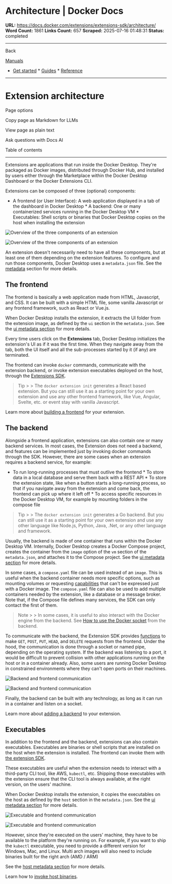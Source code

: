 # Architecture | Docker Docs

**URL:** https://docs.docker.com/extensions/extensions-sdk/architecture/
**Word Count:** 1861
**Links Count:** 657
**Scraped:** 2025-07-16 01:48:31
**Status:** completed

---

Back

[Manuals](https://docs.docker.com/manuals/)

  * [Get started](https://docs.docker.com/get-started/)   * [Guides](https://docs.docker.com/guides/)   * [Reference](https://docs.docker.com/reference/)

* * *

# Extension architecture

Page options

Copy page as Markdown for LLMs

View page as plain text

Ask questions with Docs AI

Table of contents

* * *

Extensions are applications that run inside the Docker Desktop. They're packaged as Docker images, distributed through Docker Hub, and installed by users either through the Marketplace within the Docker Desktop Dashboard or the Docker Extensions CLI.

Extensions can be composed of three \(optional\) components:

  * A frontend \(or User Interface\): A web application displayed in a tab of the dashboard in Docker Desktop   * A backend: One or many containerized services running in the Docker Desktop VM   * Executables: Shell scripts or binaries that Docker Desktop copies on the host when installing the extension

![Overview of the three components of an extension](https://docs.docker.com/extensions/extensions-sdk/architecture/images/extensions-architecture.png)

![Overview of the three components of an extension](https://docs.docker.com/extensions/extensions-sdk/architecture/images/extensions-architecture.png)

An extension doesn't necessarily need to have all these components, but at least one of them depending on the extension features. To configure and run those components, Docker Desktop uses a `metadata.json` file. See the [metadata](https://docs.docker.com/extensions/extensions-sdk/architecture/metadata/) section for more details.

## The frontend

The frontend is basically a web application made from HTML, Javascript, and CSS. It can be built with a simple HTML file, some vanilla Javascript or any frontend framework, such as React or Vue.js.

When Docker Desktop installs the extension, it extracts the UI folder from the extension image, as defined by the `ui` section in the `metadata.json`. See the [ui metadata section](https://docs.docker.com/extensions/extensions-sdk/architecture/metadata/#ui-section) for more details.

Every time users click on the **Extensions** tab, Docker Desktop initializes the extension's UI as if it was the first time. When they navigate away from the tab, both the UI itself and all the sub-processes started by it \(if any\) are terminated.

The frontend can invoke `docker` commands, communicate with the extension backend, or invoke extension executables deployed on the host, through the [Extensions SDK](https://www.npmjs.com/package/@docker/extension-api-client).

> Tip >  > The `docker extension init` generates a React based extension. But you can still use it as a starting point for your own extension and use any other frontend framework, like Vue, Angular, Svelte, etc. or event stay with vanilla Javascript.

Learn more about [building a frontend](https://docs.docker.com/extensions/extensions-sdk/build/frontend-extension-tutorial/) for your extension.

## The backend

Alongside a frontend application, extensions can also contain one or many backend services. In most cases, the Extension does not need a backend, and features can be implemented just by invoking docker commands through the SDK. However, there are some cases when an extension requires a backend service, for example:

  * To run long-running processes that must outlive the frontend   * To store data in a local database and serve them back with a REST API   * To store the extension state, like when a button starts a long-running process, so that if you navigate away from the extension and come back, the frontend can pick up where it left off   * To access specific resources in the Docker Desktop VM, for example by mounting folders in the compose file

> Tip >  > The `docker extension init` generates a Go backend. But you can still use it as a starting point for your own extension and use any other language like Node.js, Python, Java, .Net, or any other language and framework.

Usually, the backend is made of one container that runs within the Docker Desktop VM. Internally, Docker Desktop creates a Docker Compose project, creates the container from the `image` option of the `vm` section of the `metadata.json`, and attaches it to the Compose project. See the [ui metadata section](https://docs.docker.com/extensions/extensions-sdk/architecture/metadata/#vm-section) for more details.

In some cases, a `compose.yaml` file can be used instead of an `image`. This is useful when the backend container needs more specific options, such as mounting volumes or requesting [capabilities](https://docs.docker.com/engine/reference/run/#runtime-privilege-and-linux-capabilities) that can't be expressed just with a Docker image. The `compose.yaml` file can also be used to add multiple containers needed by the extension, like a database or a message broker. Note that, if the Compose file defines many services, the SDK can only contact the first of them.

> Note >  > In some cases, it is useful to also interact with the Docker engine from the backend. See [How to use the Docker socket](https://docs.docker.com/extensions/extensions-sdk/guides/use-docker-socket-from-backend/) from the backend.

To communicate with the backend, the Extension SDK provides [functions](https://docs.docker.com/extensions/extensions-sdk/dev/api/backend/#get) to make `GET`, `POST`, `PUT`, `HEAD`, and `DELETE` requests from the frontend. Under the hood, the communication is done through a socket or named pipe, depending on the operating system. If the backend was listening to a port, it would be difficult to prevent collision with other applications running on the host or in a container already. Also, some users are running Docker Desktop in constrained environments where they can't open ports on their machines.

![Backend and frontend communication](https://docs.docker.com/extensions/extensions-sdk/architecture/images/extensions-arch-2.png)

![Backend and frontend communication](https://docs.docker.com/extensions/extensions-sdk/architecture/images/extensions-arch-2.png)

Finally, the backend can be built with any technology, as long as it can run in a container and listen on a socket.

Learn more about [adding a backend](https://docs.docker.com/extensions/extensions-sdk/build/backend-extension-tutorial/) to your extension.

## Executables

In addition to the frontend and the backend, extensions can also contain executables. Executables are binaries or shell scripts that are installed on the host when the extension is installed. The frontend can invoke them with [the extension SDK](https://docs.docker.com/extensions/extensions-sdk/dev/api/backend/#invoke-an-extension-binary-on-the-host).

These executables are useful when the extension needs to interact with a third-party CLI tool, like AWS, `kubectl`, etc. Shipping those executables with the extension ensure that the CLI tool is always available, at the right version, on the users' machine.

When Docker Desktop installs the extension, it copies the executables on the host as defined by the `host` section in the `metadata.json`. See the [ui metadata section](https://docs.docker.com/extensions/extensions-sdk/architecture/metadata/#host-section) for more details.

![Executable and frontend communication](https://docs.docker.com/extensions/extensions-sdk/architecture/images/extensions-arch-3.png)

![Executable and frontend communication](https://docs.docker.com/extensions/extensions-sdk/architecture/images/extensions-arch-3.png)

However, since they're executed on the users' machine, they have to be available to the platform they're running on. For example, if you want to ship the `kubectl` executable, you need to provide a different version for Windows, Mac, and Linux. Multi arch images will also need to include binaries built for the right arch \(AMD / ARM\)

See the [host metadata section](https://docs.docker.com/extensions/extensions-sdk/architecture/metadata/#host-section) for more details.

Learn how to [invoke host binaries](https://docs.docker.com/extensions/extensions-sdk/guides/invoke-host-binaries/).
